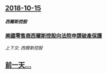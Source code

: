 ## [2018-10-15](/zh/news/2018/10/15/index.md)

##### 西爾斯控股
### [美國零售商西爾斯控股向法院申請破產保護 ](/zh/news/2018/10/15/美國零售商西爾斯控股向法院申請破產保護.md)
_上下文: 西爾斯控股_

## [前一天...](/zh/news/2018/10/14/index.md)

